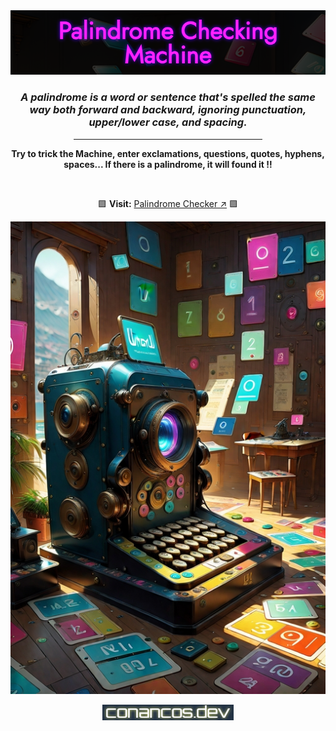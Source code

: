 <div align="center">

<img alt="image logo" src="./images/readme-img-pal.png" />

<br>

### _**A palindrome is a word or sentence that's spelled the same way both forward and backward, ignoring punctuation, upper/lower case, and spacing.**_

<hr width="60%" >

**Try to trick the Machine, enter exclamations, questions, quotes, hyphens, spaces... If there is a palindrome, it will found it ‼**

<br>

🟪 **Visit:** [Palindrome Checker ↗](https://conancos.dev/next/logica-js/PalindromeCheckingMachine/index.html) 🟪


<img alt="logo machine" src="./images/palindromeA512x768.jpg">

<p></p>

<img alt="logo developer" src="./images/logo-conancos.png">
</div>
